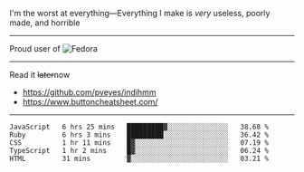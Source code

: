 I'm the worst at everything—Everything I make is *very* useless, poorly made, and horrible

___
Proud user of ![Fedora](https://img.shields.io/badge/-Fedora-blue?style=flat-square&logo=fedora)

___
Read it <s>later</s>now
- https://github.com/pveyes/indihmm
- https://www.buttoncheatsheet.com/

___
<!--START_SECTION:waka-->
```text
JavaScript   6 hrs 25 mins   █████████▓░░░░░░░░░░░░░░░   38.68 % 
Ruby         6 hrs 3 mins    █████████░░░░░░░░░░░░░░░░   36.42 % 
CSS          1 hr 11 mins    █▓░░░░░░░░░░░░░░░░░░░░░░░   07.19 % 
TypeScript   1 hr 2 mins     █▓░░░░░░░░░░░░░░░░░░░░░░░   06.24 % 
HTML         31 mins         ▓░░░░░░░░░░░░░░░░░░░░░░░░   03.21 % 
```
<!--END_SECTION:waka-->
